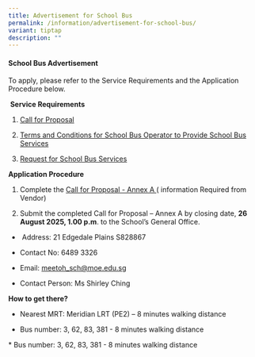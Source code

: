 ```yaml
---
title: Advertisement for School Bus
permalink: /information/advertisement-for-school-bus/
variant: tiptap
description: ""
---
```

<h4><strong>School Bus Advertisement</strong></h4>
<p>To apply, please refer to the Service Requirements and the Application
Procedure below.</p>
<p>&nbsp;<strong>Service Requirements</strong>
</p>
<ol data-tight="true" class="tight">
<li>
<p><a href="/files/1__Call_for_Proposal.pdf" rel="noopener noreferrer nofollow" target="_blank">Call for Proposal</a>
</p>
</li>
<li>
<p><a href="/files/2__T_C_for_School_Bus_Operator_to_Provide_School_Bus_Services.pdf" rel="noopener noreferrer nofollow" target="_blank">Terms and Conditions for School Bus Operator to Provide School Bus Services</a>
</p>
</li>
<li>
<p><a href="/files/3__Request_for_School_Bus_Service.pdf" rel="noopener noreferrer nofollow" target="_blank">Request for School Bus Services</a>
</p>
</li>
</ol>
<p><strong>Application Procedure</strong>
</p>
<ol data-tight="true" class="tight">
<li>
<p>Complete the <a href="/files/4__Call_for_Proposal___Annex_A.pdf" rel="noopener noreferrer nofollow" target="_blank">Call for Proposal - Annex A </a>(
information Required from Vendor)</p>
</li>
<li>
<p>Submit the completed Call for Proposal – Annex A by closing date, <strong>26 August 2025, 1.00 p.m</strong>.
to the School’s General Office.</p>
</li>
</ol>
<ul data-tight="true" class="tight">
<li>
<p>&nbsp;Address: 21 Edgedale Plains S828867</p>
</li>
<li>
<p>Contact No: 6489 3326</p>
</li>
<li>
<p>Email: <a href="mailto:meetoh_sch@moe.edu.sg" rel="noopener noreferrer nofollow" target="_blank">meetoh_sch@moe.edu.sg</a>
</p>
</li>
<li>
<p>Contact Person: Ms Shirley Ching</p>
</li>
</ul>
<p><strong>How to get there?</strong>
</p>
<ul data-tight="true" class="tight">
<li>
<p>Nearest MRT: Meridian LRT (PE2) – 8 minutes walking distance</p>
</li>
<li>
<p>Bus number: 3, 62, 83, 381 - 8 minutes walking distance</p>
</li>
</ul>
<p></p>
<p></p>
<p></p>
<p>* Bus number: 3, 62, 83, 381 - 8 minutes walking distance</p>